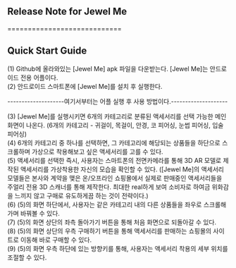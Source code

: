 ## Release Note for Jewel Me     
============================     
     
Quick Start Guide     
-----------------     
     
(1) Github에 올라와있는 [Jewel Me] apk 파일을 다운받는다. [Jewel Me]는 안드로이드 전용 어플이다.     
(2) 안드로이드 스마트폰에 [Jewel Me]를 설치 후 실행한다.     
     
--------------------여기서부터는 어플 실행 후 사용 방법이다.--------------------     

(3) [Jewel Me]를 실행시키면 6개의 카테고리로 분류된 액세서리를 선택 가능한 메인화면이 나온다. (6개의 카테고리 - 귀걸이, 목걸이, 안경, 코 피어싱, 눈썹 피어싱, 입술 피어싱)     
(4) 6개의 카테고리 중 하나를 선택하면, 그 카테고리에 해당되는 상품들을 하단으로 스크롤하며 가상으로 착용해보고 싶은 액세서리를 고를 수 있다.     
(5) 액세서리를 선택한 즉시, 사용자는 스마트폰의 전면카메라를 통해 3D AR 모델로 제작된 액세서리를 가상착용한 자신의 모습을 확인할 수 있다. ([Jewel Me]의 액세서리 모델들은 본사와 계약을 맺은 온/오프라인 쇼핑몰에서 실제로 판매중인 액세서리들을 주얼리 전용 3D 스캐너를 통해 제작한다. 최대한 real하게 보여 소비자로 하여금 위화감을 느끼지 않고 구매로 유도하게끔 하는 것이 전략이다.)       
(6) (5)의 화면 하단에서, 사용자는 같은 카테고리 내의 다른 상품들을 좌우로 스크롤해가며 바꿔볼 수 있다.     
(7) (5)의 화면 상단의 좌측 돌아가기 버튼을 통해 처음 화면으로 되돌아갈 수 있다.       
(8) (5)의 화면 상단의 우측 구매하기 버튼을 통해 액세서리를 판매하는 쇼핑몰의 사이트로 이동해 바로 구매할 수 있다.     
(9) (5)의 화면 우측 하단에 있는 방향키를 통해, 사용자는 액세서리 착용의 세부 위치를 조절할 수 있다.     

